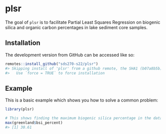 
<!-- README.md is generated from README.Rmd. Please edit that file -->

# plsr

The goal of `plsr` is to facilitate Partial Least Squares Regression on
biogenic silica and organic carbon percentages in lake sediment core
samples.

## Installation

The development version from GitHub can be accessed like so:

``` r
remotes::install_github("sds270-s22/plsr")
#> Skipping install of 'plsr' from a github remote, the SHA1 (b07a8b5b) has not changed since last install.
#>   Use `force = TRUE` to force installation
```

## Example

This is a basic example which shows you how to solve a common problem:

``` r
library(plsr)

# This shows finding the maximum biogenic silica percentage in the dataset
max(greenland$bsi_percent)
#> [1] 30.61
```
